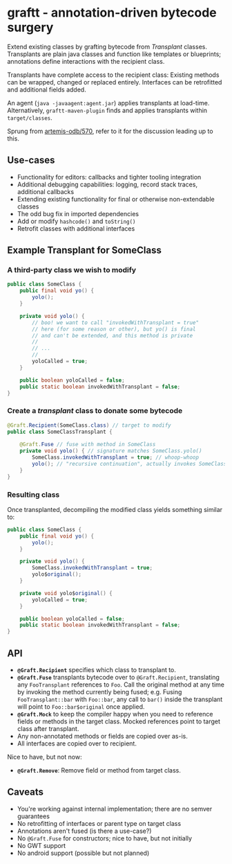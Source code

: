 # graftt - annotation-driven bytecode surgery 

Extend existing classes by grafting bytecode from *Transplant* classes. Transplants are
plain java classes and function like templates or blueprints; annotations define interactions
with the recipient class.

Transplants have complete access to the recipient class: Existing methods can be wrapped,
changed or replaced entirely. Interfaces can be retrofitted and additional fields added.
 
An agent (`java -javaagent:agent.jar`) applies transplants at load-time. Alternatively, 
`graftt-maven-plugin` finds and applies transplants within `target/classes`.  

Sprung from [artemis-odb/570](https://github.com/junkdog/artemis-odb/issues/570), refer to
it for the discussion leading up to this.


## Use-cases
- Functionality for editors: callbacks and tighter tooling integration
- Additional debugging capabilities: logging, record stack traces, additional callbacks
- Extending existing functionality for final or otherwise non-extendable classes
- The odd bug fix in imported dependencies
- Add or modify `hashcode()` and `toString()`
- Retrofit classes with additional interfaces 


## Example Transplant for SomeClass

### A third-party class we wish to modify

```java
public class SomeClass {
    public final void yo() {
        yolo();
    }

    private void yolo() {
        // boo! we want to call "invokedWithTransplant = true"
        // here (for some reason or other), but yo() is final
        // and can't be extended, and this method is private
        //
        // ...
        //
        yoloCalled = true;
    }

    public boolean yoloCalled = false;
    public static boolean invokedWithTransplant = false;
}
```

### Create a _transplant_ class to donate some bytecode 

```java
@Graft.Recipient(SomeClass.class) // target to modify
public class SomeClassTransplant {
    
    @Graft.Fuse // fuse with method in SomeClass
    private void yolo() { // signature matches SomeClass.yolo()
        SomeClass.invokedWithTransplant = true; // whoop-whoop 
        yolo(); // "recursive continuation", actually invokes SomeClass::yolo  
    }
}
```

### Resulting class

Once transplanted, decompiling the modified class yields something similar to:

```java
public class SomeClass {
    public final void yo() {
        yolo();
    }

    private void yolo() {
        SomeClass.invokedWithTransplant = true;
        yolo$original();
    }

    private void yolo$original() {
        yoloCalled = true;
    }

    public boolean yoloCalled = false;
    public static boolean invokedWithTransplant = false;
}
```

## API 

- **`@Graft.Recipient`** specifies which class to transplant to.
- **`@Graft.Fuse`** transplants bytecode over to `@Graft.Recipient`, translating any
  `FooTransplant` references to `Foo`. Call the original method at any time by invoking the
  method currently being fused; e.g. Fusing `FooTransplant::bar` with `Foo::bar`, any
  call to `bar()` inside the transplant will point to `Foo::bar$original` once applied.
- **`@Graft.Mock`** to keep the compiler happy when you need to reference fields or
  methods in the target class. Mocked references point to target class after transplant.
- Any non-annotated methods or fields are copied over as-is.
- All interfaces are copied over to recipient.

Nice to have, but not now:
- **`@Graft.Remove`**: Remove field or method from target class.

## Caveats
- You're working against internal implementation; there are no semver guarantees
- No retrofitting of interfaces or parent type on target class
- Annotations aren't fused (is there a use-case?)
- No `@Graft.Fuse` for constructors; nice to have, but not initially
- No GWT support
- No android support (possible but not planned)

